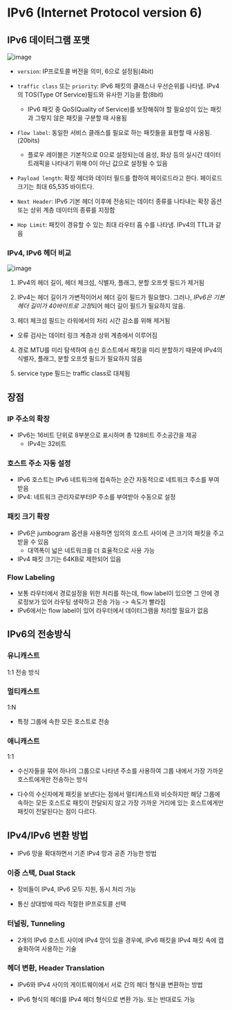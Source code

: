 # IPv6 (Internet Protocol version 6)
## IPv6 데이터그램 포맷
![image](https://github.com/E207-9to6/daily_study/assets/68316096/94d94aa5-c472-478c-80ee-205206ef8407)  
- `version`: IP프로토콜 버전을 의미, 6으로 설정됨(4bit)

- `traffic class` 또는 `priority`: IPv6 패킷의 클래스나 우선순위를 나타냄. IPv4의 TOS(Type Of Service)필드와 유사한 기능을 함(8bit)
  + IPv6 패킷 중 QoS(Quality of Service)를 보장해줘야 할 필요성이 있는 패킷과 그렇지 않은 패킷을 구분할 때 사용됨   

- `Flow label`: 동일한 서비스 클래스를 필요로 하는 패킷들을 표현할 때 사옹됨.(20bits)
  + 플로우 레이블은 기본적으로 0으로 설정되는데 음성, 화상 등의 실시간 데이터 트래픽을 나타내기 위해 0이 아닌 값으로 설정될 수 있음

- `Payload length`: 확장 헤더와 데이터 필드를 합하여 페이로드라고 한다. 페이로드 크기는 최대 65,535 바이트다.

- `Next Header`: IPv6 기본 헤더 이후에 전송되는 데이터 종류를 나타내는 확장 옵션 또는 상위 계층 데이터의 종류를 지정함

- `Hop Limit`: 패킷이 경유할 수 있는 최대 라우터 홉 수를 나타냄. IPv4의 TTL과 같음

### IPv4, IPv6 헤더 비교
![image](https://github.com/E207-9to6/daily_study/assets/68316096/bfa657a9-6e55-4a24-9a4b-fa92551abb20)  

1. IPv4의 헤더 길이, 헤더 체크섬, 식별자, 플래그, 분할 오프셋 필드가 제거됨

2. IPv4는 헤더 길이가 가변적이어서 헤더 길이 필드가 필요했다. 그러나, *IPv6은 기본 헤더 길이가 40바이트로 고정*되어 헤더 길이 필드가 필요하지 않음.

3. 헤더 체크섬 필드는 라워에서의 처리 시간 감소를 위해 제거됨
  - 오류 검사는 데이터 링크 계층과 상위 계층에서 이루어짐

4. 경로 MTU를 미리 탐색하여 송신 호스트에서 패킷을 미리 분할하기 때문에 IPv4의 식별자, 플래그, 분할 오프셋 필드가 필요하지 않음

5. service type 필드는 traffic class로 대체됨

## 장점
### IP 주소의 확장
- IPv6는 16비트 단위로 8부분으로 표시하며 총 128비트 주소공간을 제공
  + IPv4는 32비트

### 호스트 주소 자동 설정
- IPv6 호스트는 IPv6 네트워크에 접속하는 순간 자동적으로 네트워크 주소를 부여받음
- IPv4: 네트워크 관리자로부터IP 주소를 부여받아 수동으로 설정

### 패킷 크기 확장
- IPv6은 jumbogram 옵션을 사용하면 임의의 호스트 사이에 큰 크기의 패킷을 주고받을 수 있음
  + 대역폭이 넓은 네트워크를 더 효율적으로 사용 가능
- IPv4 패킷 크기는 64KB로 제한되어 있음

### Flow Labeling
- 보통 라우터에서 경로설정을 위한 처리를 하는데, flow label이 있으면 그 안에 경로정보가 있어 라우팅 생략하고 전송 가능 -> 속도가 빨라짐
- IPv6에서는 flow label이 있어 라우터에서 데이터그램을 처리할 필요가 없음

## IPv6의 전송방식
### 유니캐스트
1:1 전송 방식  

### 멀티캐스트
1:N    
- 특정 그룹에 속한 모든 호스트로 전송

### 애니캐스트
1:1  
- 수신자들을 묶어 하나의 그룹으로 나타낸 주소를 사용하여 그룹 내에서 가장 가까운 호스트에게만 전송하는 방식

- 다수의 수신자에게 패킷을 보낸다는 점에서 멀티캐스트와 비슷하지만 해당 그룹에 속하는 모든 호스트로 패킷이 전달되지 않고 가장 가까운 거리에 있는 호스트에게만 패킷이 전달된다는 점이 다르다.

## IPv4/IPv6 변환 방법
- IPv6 망을 확대하면서 기존 IPv4 망과 공존 가능한 방법

### 이중 스택, Dual Stack
- 장비들이 IPv4, IPv6 모두 지원, 동시 처리 가능

- 통신 상대방에 따라 적절한 IP프로토콜 선택

### 터널링, Tunneling
- 2개의 IPv6 호스트 사이에 IPv4 망이 있을 경우에, IPv6 패킷을 IPv4 패킷 속에 캡슐화하여 사용하는 기술

### 헤더 변환, Header Translation
- IPv6와 IPv4 사이의 게이트웨이에서 서로 간의 헤더 형식을 변환하는 방법

- IPv6 형식의 헤더를 IPv4 헤더 형식으로 변환 가능. 또는 반대로도 가능
